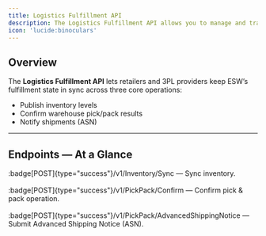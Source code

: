 ```yaml
---
title: Logistics Fulfillment API
description: The Logistics Fulfillment API allows you to manage and track the fulfillment of orders within the ESW platform.
icon: 'lucide:binoculars'
---
```


## Overview

The **Logistics Fulfillment API** lets retailers and 3PL providers keep ESW’s fulfillment state in sync across three core operations:

- Publish inventory levels
- Confirm warehouse pick/pack results
- Notify shipments (ASN)

---

## Endpoints — At a Glance

:badge[POST]{type="success"}/v1/Inventory/Sync — Sync inventory. <br>  
:badge[POST]{type="success"}/v1/PickPack/Confirm — Confirm pick & pack operation. <br>  
:badge[POST]{type="success"}/v1/PickPack/AdvancedShippingNotice — Submit Advanced Shipping Notice (ASN). <br>  







